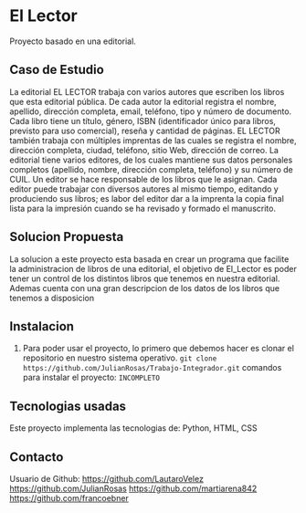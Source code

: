 # El Lector
 Proyecto basado en una editorial.




## Caso de Estudio
La editorial EL LECTOR trabaja con varios autores que escriben los libros que esta editorial
pública. De cada autor la editorial registra el nombre, apellido, dirección completa, email,
teléfono, tipo y número de documento. Cada libro tiene un título, género, ISBN (identificador
único para libros, previsto para uso comercial), reseña y cantidad de páginas. EL LECTOR
también trabaja con múltiples imprentas de las cuales se registra el nombre, dirección
completa, ciudad, teléfono, sitio Web, dirección de correo. La editorial tiene varios editores,
de los cuales mantiene sus datos personales completos (apellido, nombre, dirección
completa, teléfono) y su número de CUIL. Un editor se hace responsable de los libros que le
asignan. Cada editor puede trabajar con diversos autores al mismo tiempo, editando y
produciendo sus libros; es labor del editor dar a la imprenta la copia final lista para la
impresión cuando se ha revisado y formado el manuscrito.
## Solucion Propuesta

La solucion a este proyecto esta basada en crear un programa que facilite 
la administracion de libros de una editorial, el objetivo de El_Lector es poder tener un control de los distintos libros que tenemos en nuestra editorial.
Ademas cuenta con una gran descripcion de los datos de los libros que tenemos a disposicion
## Instalacion
1. Para poder usar el proyecto, lo primero que debemos hacer es clonar el repositorio en nuestro sistema operativo.
   ``` git clone https://github.com/JulianRosas/Trabajo-Integrador.git ```
comandos para instalar el proyecto:
`INCOMPLETO`
    
## Tecnologias usadas
Este proyecto implementa las tecnologias de: Python, HTML, CSS
## Contacto
Usuario de Github:
https://github.com/LautaroVelez
https://github.com/JulianRosas
https://github.com/martiarena842
https://github.com/francoebner
